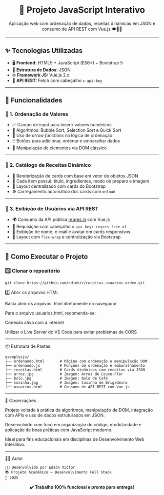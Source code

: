 <h1 align="center">🧠 Projeto JavaScript Interativo</h1>

<p align="center">
  Aplicação web com ordenação de dados, receitas dinâmicas em JSON e consumo de API REST com Vue.js 🍽️🧮👥
</p>

---

## ✨ **Tecnologias Utilizadas**

- 🖥️ **Frontend:** HTML5 + JavaScript (ES6+) + Bootstrap 5  
- 📄 **Estrutura de Dados:** JSON  
- 🌐 **Framework JS:** Vue.js 2.x  
- 📡 **API REST:** Fetch com cabeçalho `x-api-key`  

---

## 🎯 **Funcionalidades**

### 🔹 **1. Ordenação de Valores**

- ✅ Campo de input para inserir valores numéricos  
- 🔁 Algoritmos: Bubble Sort, Selection Sort e Quick Sort  
- 🧠 Uso de *arrow functions* na lógica de ordenação  
- 🖱️ Botões para adicionar, ordenar e embaralhar dados  
- 🧩 Manipulação de elementos via DOM clássico  

---

### 🔹 **2. Catálogo de Receitas Dinâmico**

- 📄 Renderização de cards com base em vetor de objetos JSON  
- 🍰 Cada item possui: título, ingredientes, modo de preparo e imagem  
- 🎨 Layout centralizado com cards do Bootstrap  
- ⚙️ Carregamento automático dos cards com `onload`  

---

### 🔹 **3. Exibição de Usuários via API REST**

- 🌍 Consumo da API pública [reqres.in](https://reqres.in) com Vue.js  
- 🔐 Requisição com cabeçalho `x-api-key: reqres-free-v1`  
- 👤 Exibição de nome, e-mail e avatar em cards responsivos  
- 🧩 Layout com `flex-wrap` e centralização via Bootstrap  

---

## 🚀 **Como Executar o Projeto**

### 1️⃣ Clonar o repositório

```
git clone https://github.com/edinbrr/receitas-usuarios-ordem.git
```

2️⃣ Abrir os arquivos HTML

Basta abrir os arquivos .html diretamente no navegador

Para o arquivo usuarios.html, recomenda-se:

Conexão ativa com a internet

Utilizar o Live Server do VS Code para evitar problemas de CORS

---

📦 Estrutura de Pastas

```
exemplosjs/
├── ordenando.html       # Página com ordenação e manipulação DOM
├── ordenando.js         # Funções de ordenação e embaralhamento
├── receitas.html        # Cards dinâmicos com receitas via JSON
├── arroz.jpg            # Imagem: Arroz de Couve-Flor
├── bolo.jpg             # Imagem: Bolo de Café
├── coxinha.jpg          # Imagem: Coxinha de Brigadeiro
├── usuarios.html        # Consumo de API REST com Vue.js
```

---

📌 Observações

Projeto voltado à prática de algoritmos, manipulação de DOM, integração com APIs e uso de dados estruturados em JSON.

Desenvolvido com foco em organização do código, modularidade e aplicação de boas práticas com JavaScript moderno.

Ideal para fins educacionais em disciplinas de Desenvolvimento Web Interativo.

---

👨‍🎓 Autor
```
👨‍🏫 Desenvolvido por Edson Victor
📚 Projeto Acadêmico – Desenvolvimento Full Stack
📆 2025
```

<p align="center"><strong>✔️ Trabalho 100% funcional e pronto para entrega!</strong></p>
